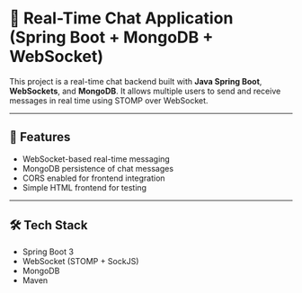 # 💬 Real-Time Chat Application (Spring Boot + MongoDB + WebSocket)

This project is a real-time chat backend built with **Java Spring Boot**, **WebSockets**, and **MongoDB**. It allows multiple users to send and receive messages in real time using STOMP over WebSocket.

---

## 🚀 Features

- WebSocket-based real-time messaging
- MongoDB persistence of chat messages
- CORS enabled for frontend integration
- Simple HTML frontend for testing

---

## 🛠️ Tech Stack

- Spring Boot 3
- WebSocket (STOMP + SockJS)
- MongoDB
- Maven
